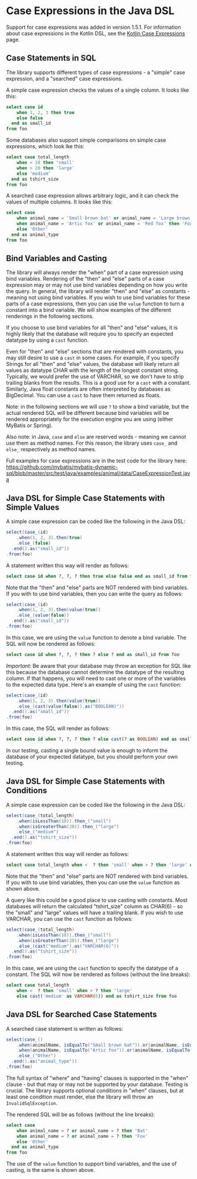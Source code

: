 # Case Expressions in the Java DSL

Support for case expressions was added in version 1.5.1. For information about case expressions in the Kotlin DSL, see
the [Kotlin Case Expressions](kotlinCaseExpressions.md) page.

## Case Statements in SQL
The library supports different types of case expressions - a "simple" case expression, and a "searched" case
expressions.

A simple case expression checks the values of a single column. It looks like this:

```sql
select case id
    when 1, 2, 3 then true
    else false
  end as small_id
from foo
```

Some databases also support simple comparisons on simple case expressions, which look lke this:

```sql
select case total_length
    when < 10 then 'small'
    when > 20 then 'large'
    else 'medium'
  end as tshirt_size
from foo
```

A searched case expression allows arbitrary logic, and it can check the values of multiple columns. It looks like this:

```sql
select case
    when animal_name = 'Small brown bat' or animal_name = 'Large brown bat' then 'Bat'
    when animal_name = 'Artic fox' or animal_name = 'Red fox' then 'Fox'
    else 'Other'
  end as animal_type
from foo
```

## Bind Variables and Casting

The library will always render the "when" part of a case expression using bind variables. Rendering of the "then" and
"else" parts of a case expression may or may not use bind variables depending on how you write the query. In general,
the library will render "then" and "else" as constants - meaning not using bind variables. If you wish to use bind
variables for these parts of a case expressions, then you can use the `value` function to turn a constant into a
bind variable. We will show examples of the different renderings in the following sections.

If you choose to use bind variables for all "then" and "else" values, it is highly likely that the database will
require you to specify an expected datatype by using a `cast` function.

Even for "then" and "else" sections that are rendered with constants, you may still desire to use a `cast` in some
cases. For example, if you specify Strings for all "then" and "else" values, the database will likely return all
values as datatype CHAR with the length of the longest constant string. Typically, we would prefer the use of VARCHAR,
so we don't have to strip trailing blanks from the results. This is a good use for a `cast` with a constant.
Similarly, Java float constants are often interpreted by databases as BigDecimal. You can use a `cast` to have them
returned as floats.

Note: in the following sections we will use `?` to show a bind variable, but the actual rendered SQL will be different
because bind variables will be rendered appropriately for the execution engine you are using (either MyBatis or Spring).

Also note: in Java, `case` and `else` are reserved words - meaning we cannot use them as method names. For this reason,
the library uses `case_` and `else_` respectively as method names.

Full examples for case expressions are in the test code for the library here:
https://github.com/mybatis/mybatis-dynamic-sql/blob/master/src/test/java/examples/animal/data/CaseExpressionTest.java

## Java DSL for Simple Case Statements with Simple Values

A simple case expression can be coded like the following in the Java DSL:

```java
select(case_(id)
    .when(1, 2, 3).then(true)
    .else_(false)
  .end().as("small_id"))
.from(foo)
```

A statement written this way will render as follows:

```sql
select case id when ?, ?, ? then true else false end as small_id from foo
```

Note that the "then" and "else" parts are NOT rendered with bind variables. If you with to use bind variables, then
you can write the query as follows:

```java
select(case_(id)
    .when(1, 2, 3).then(value(true))
    .else_(value(false))
  .end().as("small_id"))
.from(foo)
```

In this case, we are using the `value` function to denote a bind variable. The SQL will now be rendered as follows:

```sql
select case id when ?, ?, ? then ? else ? end as small_id from foo
```

*Important*: Be aware that your database may throw an exception for SQL like this because the database cannot determine
the datatype of the resulting column. If that happens, you will need to cast one or more of the variables to the
expected data type. Here's an example of using the `cast` function:

```java
select(case_(id)
    .when(1, 2, 3).then(value(true))
    .else_(cast(value(false)).as("BOOLEAN)"))
  .end().as("small_id"))
.from(foo)
```

In this case, the SQL will render as follows:

```sql
select case id when ?, ?, ? then ? else cast(? as BOOLEAN) end as small_id from foo
```

In our testing, casting a single bound value is enough to inform the database of your expected datatype, but
you should perform your own testing.

## Java DSL for Simple Case Statements with Conditions

A simple case expression can be coded like the following in the Java DSL:

```java
select(case_(total_length)
    .when(isLessThan(10)).then_("small")
    .when(isGreaterThan(20)).then_("large")
    .else_("medium")
  .end().as("tshirt_size"))
.from(foo)
```

A statement written this way will render as follows:

```sql
select case total_length when <  ? then 'small' when > ? then 'large' else 'medium' end as tshirt_size from foo
```

Note that the "then" and "else" parts are NOT rendered with bind variables. If you with to use bind variables, then
you can use the `value` function as shown above.

A query like this could be a good place to use casting with constants. Most databases will return the calculated
"tshirt_size" column as CHAR(6) - so the "small" and "large" values will have a trailing blank. If you wish to use
VARCHAR, you can use the `cast` function as follows:

```java
select(case_(total_length)
    .when(isLessThan(10)).then_("small")
    .when(isGreaterThan(20)).then_("large")
    .else_(cast("medium").as("VARCHAR(6)"))
  .end().as("tshirt_size"))
.from(foo)
```

In this case, we are using the `cast` function to specify the datatype of a constant. The SQL will now be rendered as
follows (without the line breaks):

```sql
select case total_length
    when <  ? then 'small' when > ? then 'large'
    else cast('medium' as VARCHAR(6)) end as tshirt_size from foo
```

## Java DSL for Searched Case Statements

A searched case statement is written as follows:

```java
select(case_()
    .when(animalName, isEqualTo("Small brown bat")).or(animalName, isEqualTo("Large brown bat")).then("Bat")
    .when(animalName, isEqualTo("Artic fox")).or(animalName, isEqualTo("Red fox")).then("Fox")
    .else_("Other")
  .end().as("animal_type"))
.from(foo)
```

The full syntax of "where" and "having" clauses is supported in the "when" clause - but that may or may not be supported
by your database. Testing is crucial. The library supports optional conditions in "when" clauses, but at least one
condition must render, else the library will throw an `InvalidSqlException`.

The rendered SQL will be as follows (without the line breaks):
```sql
select case
    when animal_name = ? or animal_name = ? then 'Bat'
    when animal_name = ? or animal_name = ? then 'Fox'
    else 'Other'
  end as animal_type
from foo
```

The use of the `value` function to support bind variables, and the use of casting, is the same is shown above.
